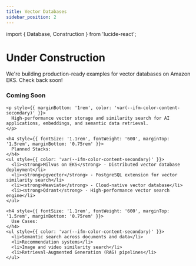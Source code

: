 ```yaml
---
title: Vector Databases
sidebar_position: 2
---
```


import { Database, Construction } from 'lucide-react';

<div style={{
  display: 'flex',
  flexDirection: 'column',
  alignItems: 'center',
  justifyContent: 'center',
  padding: '4rem 2rem',
  textAlign: 'center',
  minHeight: '400px'
}}>
  <div style={{
    background: 'linear-gradient(135deg, rgba(251, 146, 60, 0.1), rgba(251, 113, 133, 0.1))',
    borderRadius: '50%',
    padding: '3rem',
    marginBottom: '2rem',
    border: '3px solid rgba(251, 146, 60, 0.3)'
  }}>
    <Construction size={80} strokeWidth={1.5} style={{ color: '#f97316' }} />
  </div>

  <h1 style={{
    fontSize: '2.5rem',
    fontWeight: '700',
    marginBottom: '1rem',
    background: 'linear-gradient(135deg, #f97316, #ec4899)',
    WebkitBackgroundClip: 'text',
    WebkitTextFillColor: 'transparent',
    backgroundClip: 'text'
  }}>
    Under Construction
  </h1>

  <p style={{
    fontSize: '1.25rem',
    color: 'var(--ifm-color-content-secondary)',
    maxWidth: '600px',
    marginBottom: '2rem'
  }}>
    We're building production-ready examples for vector databases on Amazon EKS. Check back soon!
  </p>

  <div style={{
    background: 'linear-gradient(135deg, rgba(59, 130, 246, 0.05), rgba(147, 51, 234, 0.05))',
    padding: '2rem',
    borderRadius: '16px',
    border: '2px solid rgba(59, 130, 246, 0.2)',
    maxWidth: '700px',
    textAlign: 'left'
  }}>
    <h3 style={{
      fontSize: '1.5rem',
      fontWeight: '700',
      marginBottom: '1rem',
      display: 'flex',
      alignItems: 'center',
      gap: '0.5rem'
    }}>
      <Database size={24} />
      Coming Soon
    </h3>

    <p style={{ marginBottom: '1rem', color: 'var(--ifm-color-content-secondary)' }}>
      High-performance vector storage and similarity search for AI applications, embeddings, and semantic data retrieval.
    </p>

    <h4 style={{ fontSize: '1.1rem', fontWeight: '600', marginTop: '1.5rem', marginBottom: '0.75rem' }}>
      Planned Stacks:
    </h4>
    <ul style={{ color: 'var(--ifm-color-content-secondary)' }}>
      <li><strong>Milvus on EKS</strong> - Distributed vector database deployment</li>
      <li><strong>pgvector</strong> - PostgreSQL extension for vector similarity search</li>
      <li><strong>Weaviate</strong> - Cloud-native vector database</li>
      <li><strong>Qdrant</strong> - High-performance vector search engine</li>
    </ul>

    <h4 style={{ fontSize: '1.1rem', fontWeight: '600', marginTop: '1.5rem', marginBottom: '0.75rem' }}>
      Use Cases:
    </h4>
    <ul style={{ color: 'var(--ifm-color-content-secondary)' }}>
      <li>Semantic search across documents and data</li>
      <li>Recommendation systems</li>
      <li>Image and video similarity search</li>
      <li>Retrieval-Augmented Generation (RAG) pipelines</li>
    </ul>
  </div>
</div>
